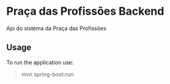 # Praça das Profissões Backend
Api do sistema da Praça das Profissões

## Usage
To run the application use:
> mvn spring-boot:run
